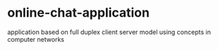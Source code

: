 # online-chat-application
application based on full duplex client server model using concepts in computer networks
